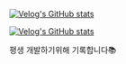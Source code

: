 [![Velog's GitHub stats](https://velog-readme-stats.vercel.app/api/badge?name=jvn4dev)](https://velog.io/@jvn4dev)

[![Velog's GitHub stats](https://velog-readme-stats.vercel.app/api?name=jvn4dev&color=dark)](https://velog.io/@jvn4dev) 

평생 개발하기위해 기록합니다📚

